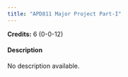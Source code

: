 ```yaml
---
title: "APD811 Major Project Part-I"
---
```

**Credits:** 6 (0-0-12)

#### Description
No description available.